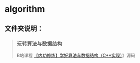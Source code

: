 # algorithm

## 文件夹说明：

> ### 玩转算法与数据结构
>
> B站课程 [【内功修炼】学好算法与数据结构（C++实现）](https://www.bilibili.com/video/av28246561/)》源码

